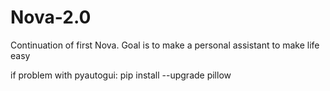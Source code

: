 # Nova-2.0
Continuation of first Nova. Goal is to make a personal assistant to make life easy

if problem with pyautogui:
pip install --upgrade pillow